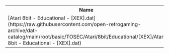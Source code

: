 <table>
<tr><th>Name</th><th>Size</th></tr>
<tr><td>[Atari 8bit - Educational - [XEX].dat](https://raw.githubusercontent.com/open-retrogaming-archive/dat-catalog/main/root/basic/TOSEC/Atari/8bit/Educational/[XEX]/Atari 8bit - Educational - [XEX].dat)</td><td>8989</td></tr>
</table>
